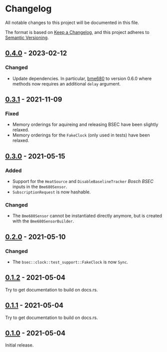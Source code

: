 # Changelog
All notable changes to this project will be documented in this file.

The format is based on [Keep a Changelog](https://keepachangelog.com/en/1.0.0/),
and this project adheres to [Semantic Versioning](https://semver.org/spec/v2.0.0.html).

## [0.4.0] - 2023-02-12

### Changed

* Update dependencies. In particular, [bme680](https://crates.io/crates/bme680)
  to version 0.6.0 where methods now requires an additional `delay` argument.


## [0.3.1] - 2021-11-09

### Fixed

* Memory orderings for aquireing and releasing BSEC have been slightly relaxed.
* Memory orderings for the `FakeClock` (only used in tests) have been relaxed.


## [0.3.0] - 2021-05-15

### Added

* Support for the `HeatSource` and `DisableBaselineTracker` *Bosch BSEC* inputs
  in the `Bme680Sensor`.
* `SubscriptionRequest` is now hashable.

### Changed

* The `Bme680Sensor` cannot be instantiated directly anymore, but is created
  with the `Bme680SensorBuilder`.


## [0.2.0] - 2021-05-10

### Changed

* The `bsec::clock::test_support::FakeClock` is now `Sync`.


## [0.1.2] - 2021-05-04

Try to get documentation to build on docs.rs.


## [0.1.1] - 2021-05-04

Try to get documentation to build on docs.rs.


## [0.1.0] - 2021-05-04

Initial release.


[Unreleased]: https://github.com/jgosmann/bsec/compare/v0.4.0...HEAD
[0.4.0]: https://github.com/jgosmann/bsec/compare/v0.3.1...v0.4.0
[0.3.1]: https://github.com/jgosmann/bsec/compare/v0.3.0...v0.3.1
[0.3.0]: https://github.com/jgosmann/bsec/compare/v0.2.0...v0.3.0
[0.2.0]: https://github.com/jgosmann/bsec/compare/v0.1.2...v0.2.0
[0.1.2]: https://github.com/jgosmann/bsec/compare/v0.1.1...v0.1.2
[0.1.1]: https://github.com/jgosmann/bsec/compare/v0.1.0...v0.1.1
[0.1.0]: https://github.com/jgosmann/bsec/releases/tag/v0.1.0
